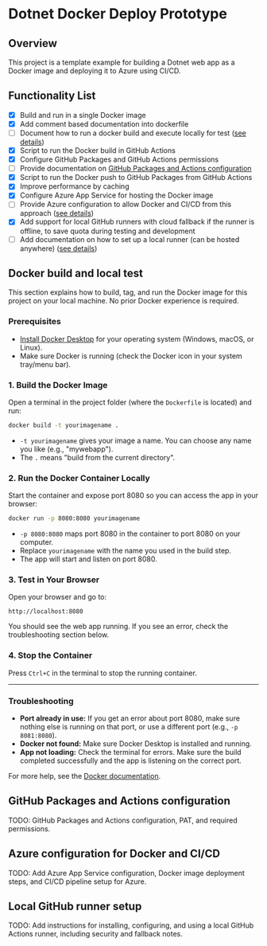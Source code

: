 # Dotnet Docker Deploy Prototype

## Overview

This project is a template example for building a Dotnet web app as a Docker image and deploying it to Azure using CI/CD.


## Functionality List

- [x] Build and run in a single Docker image
- [x] Add comment based documentation into dockerfile
- [ ] Document how to run a docker build and execute locally for test ([see details](#docker-build-and-local-test))
- [x] Script to run the Docker build in GitHub Actions
- [x] Configure GitHub Packages and GitHub Actions permissions
- [ ] Provide documentation on [GitHub Packages and Actions configuration](#github-packages-and-actions-configuration)
- [x] Script to run the Docker push to GitHub Packages from GitHub Actions
- [x] Improve performance by caching
- [x] Configure Azure App Service for hosting the Docker image
- [ ] Provide Azure configuration to allow Docker and CI/CD from this approach ([see details](#azure-configuration-for-docker-and-cicd))
- [x] Add support for local GitHub runners with cloud fallback if the runner is offline, to save quota during testing and development
- [ ] Add documentation on how to set up a local runner (can be hosted anywhere) ([see details](#local-github-runner-setup))

## Docker build and local test
This section explains how to build, tag, and run the Docker image for this project on your local machine. No prior Docker experience is required.

### Prerequisites
- [Install Docker Desktop](https://www.docker.com/products/docker-desktop/) for your operating system (Windows, macOS, or Linux).
- Make sure Docker is running (check the Docker icon in your system tray/menu bar).

### 1. Build the Docker Image
Open a terminal in the project folder (where the `Dockerfile` is located) and run:

```sh
docker build -t yourimagename .
```

- `-t yourimagename` gives your image a name. You can choose any name you like (e.g., "mywebapp").
- The `.` means "build from the current directory".

### 2. Run the Docker Container Locally
Start the container and expose port 8080 so you can access the app in your browser:

```sh
docker run -p 8080:8080 yourimagename
```

- `-p 8080:8080` maps port 8080 in the container to port 8080 on your computer.
- Replace `yourimagename` with the name you used in the build step.
- The app will start and listen on port 8080.

### 3. Test in Your Browser
Open your browser and go to:

```
http://localhost:8080
```

You should see the web app running. If you see an error, check the troubleshooting section below.

### 4. Stop the Container
Press `Ctrl+C` in the terminal to stop the running container.

---

### Troubleshooting
- **Port already in use:** If you get an error about port 8080, make sure nothing else is running on that port, or use a different port (e.g., `-p 8081:8080`).
- **Docker not found:** Make sure Docker Desktop is installed and running.
- **App not loading:** Check the terminal for errors. Make sure the build completed successfully and the app is listening on the correct port.

For more help, see the [Docker documentation](https://docs.docker.com/get-started/).

## GitHub Packages and Actions configuration
TODO: GitHub Packages and Actions configuration, PAT, and required permissions.

## Azure configuration for Docker and CI/CD
TODO: Add Azure App Service configuration, Docker image deployment steps, and CI/CD pipeline setup for Azure.

## Local GitHub runner setup
TODO: Add instructions for installing, configuring, and using a local GitHub Actions runner, including security and fallback notes.

